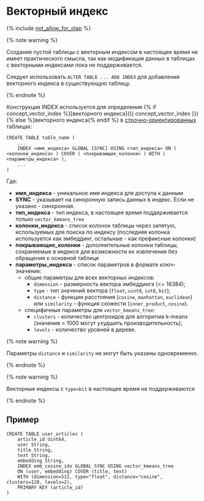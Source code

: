 # Векторный индекс

{% include [not_allow_for_olap](../../../../_includes/not_allow_for_olap_note.md) %}

{% note warning %}

Создание пустой таблицы с векторным индексом в настоящее время не имеет практического смысла, так как модификация данных в таблицах с векторными индексами пока не поддерживается.

Следует использовать `ALTER TABLE ... ADD INDEX`  для добавления векторного индекса в существующую таблицу.  

{% endnote %}

Конструкция INDEX используется для определения {% if concept_vector_index %}[векторного индекса]({{ concept_vector_index }}){% else %}векторного индекса{% endif %} в [строчно-ориентированных](../../../../concepts/datamodel/table.md#row-oriented-tables) таблицах:

```yql
CREATE TABLE table_name (
    ...
    INDEX <имя_индекса> GLOBAL [SYNC] USING <тип_индекса> ON ( <колонки_индекса> ) COVER ( <покрывающие_колонки> ) WITH ( <параметры_индекса> ),
    ...
)
```

Где:

* **имя_индекса** - уникальное имя индекса для доступа к данным
* **SYNC** - указывает на синхронную запись данных в индекс. Если не указано - синхронная.
* **тип_индекса** - тип индекса, в настоящее время поддерживается только `vector_kmeans_tree`
* **колонки_индекса** - список колонок таблицы через запятую, используемых для поиска по индексу (последняя колонка используется как эмбеддинг, остальные - как префиксные колонки)
* **покрывающие_колонки** - дополнительные колонки таблицы, сохраняемые в индексе для возможности их извлечения без обращения к основной таблице
* **параметры_индекса** - список параметров в формате ключ-значение:
  * общие параметры для всех векторных индексов:
    * `dimension` - размерность вектора эмбеддинга (<= 16384);
    * `type` - тип значений вектора (`float`, `uint8`, `int8`, `bit`);
    * `distance` - функция расстояния (`cosine`, `manhattan`, `euclidean`) или `similarity` - функция схожести (`inner_product`, `cosine`).
  * специфичные параметры для `vector_kmeans_tree`:
    * `clusters` - количество центроидов для алгоритма k-means (значения > 1000 могут ухудшить производительность);
    * `levels` - количество уровней в дереве.


{% note warning %}

Параметры `distance` и `similarity` не могут быть указаны одновременно.

{% endnote %}


{% note warning %}

Векторные индексы с `type=bit` в настоящее время не поддерживаются

{% endnote %}

## Пример

```yql
CREATE TABLE user_articles (
    article_id Uint64,
    user String,
    title String,
    text String,
    embedding String,
    INDEX emb_cosine_idx GLOBAL SYNC USING vector_kmeans_tree 
    ON (user, embedding) COVER (title, text) 
    WITH (dimension=512, type="float", distance="cosine", clusters=128, levels=2),
    PRIMARY KEY (article_id)
)
```
